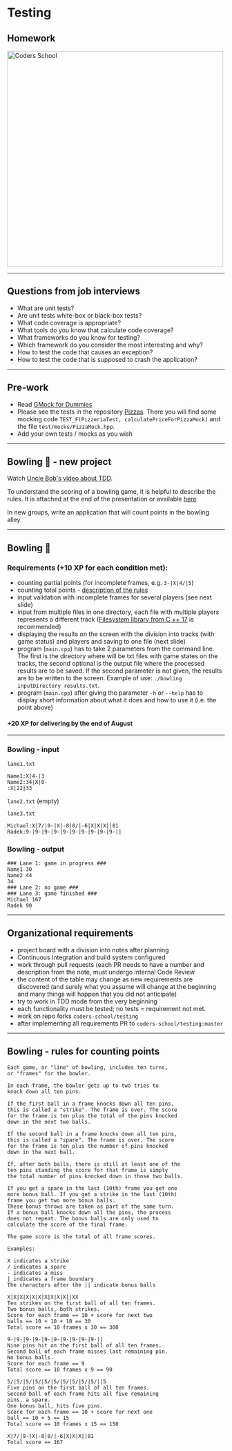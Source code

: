 <!-- .slide: data-background="#111111" -->

# Testing

## Homework

<a href="https://coders.school">
    <img width="500" data-src="../coders_school_logo.png" alt="Coders School" class="plain">
</a>

___

## Questions from job interviews

* <!-- .element: class="fragment fade-in" --> What are unit tests?
* <!-- .element: class="fragment fade-in" --> Are unit tests white-box or black-box tests?
* <!-- .element: class="fragment fade-in" --> What code coverage is appropriate?
* <!-- .element: class="fragment fade-in" --> What tools do you know that calculate code coverage?
* <!-- .element: class="fragment fade-in" --> What frameworks do you know for testing?
* <!-- .element: class="fragment fade-in" --> Which framework do you consider the most interesting and why?
* <!-- .element: class="fragment fade-in" --> How to test the code that causes an exception?
* <!-- .element: class="fragment fade-in" --> How to test the code that is supposed to crash the application?

___

## Pre-work

* Read [GMock for Dummies](https://github.com/google/googletest/blob/master/googlemock/docs/for_dummies.md)
* Please see the tests in the repository [Pizzas](https://github.com/ziobron/Pizzas). There you will find some mocking code `TEST_F(PizzeriaTest, calculatePriceForPizzaMock)` and the file `test/mocks/PizzaMock.hpp`.
* Add your own tests / mocks as you wish

___

## Bowling 🎳 - new project

Watch [Uncle Bob's video about TDD](https://trello-attachments.s3.amazonaws.com/5b20ebcd819b419f2d65c274/5b5d70bf109bc670f6d8d10d/90fb5c9305b6e8092df116da1c845210/fm_CleanCode2-540.mp4).

To understand the scoring of a bowling game, it is helpful to describe the rules. It is attached at the end of the presentation or available [here](https://github.com/coders-school/testing/blob/master/module2/bowling_rules.txt)

In new groups, write an application that will count points in the bowling alley.

___
<!-- .slide: style="font-size: 0.9em" -->

## Bowling 🎳

### Requirements (+10 XP for each condition met):

* counting partial points (for incomplete frames, e.g. `3-|X|4/|5`)
* counting total points - [description of the rules](https://github.com/coders-school/testing/blob/master/module2/bowling_rules.txt)
* input validation with incomplete frames for several players (see next slide)
* input from multiple files in one directory, each file with multiple players represents a different track ([Filesystem library from C ++ 17](https://en.cppreference.com/w/cpp/filesystem) is recommended)
* displaying the results on the screen with the division into tracks (with game status) and players and saving to one file (next slide)
* program (`main.cpp`) has to take 2 parameters from the command line. The first is the directory where will be txt files with game states on the tracks, the second optional is the output file where the processed results are to be saved. If the second parameter is not given, the results are to be written to the screen. Example of use: `./bowling inputDirectory results.txt`.
* program (`main.cpp`) after giving the parameter `-h` or `--help` has to display short information about what it does and how to use it (i.e. the point above)

#### +20 XP for delivering by the end of August

___
<!-- .slide: style="font-size: 0.8em" -->

### Bowling - input

`lane1.txt`

```text
Name1:X|4-|3
Name2:34|X|0-
:X|22|33
```

`lane2.txt` (empty)

`lane3.txt`

```text
Michael:X|7/|9-|X|-8|8/|-6|X|X|X||81
Radek:9-|9-|9-|9-|9-|9-|9-|9-|9-|9-||
```

### Bowling - output

```text
### Lane 1: game in progress ###
Name1 30
Name2 44
34
### Lane 2: no game ###
### Lane 3: game finished ###
Michael 167
Radek 90
```

___

## Organizational requirements

* project board with a division into notes after planning
* Continuous Integration and build system configured
* work through pull requests (each PR needs to have a number and description from the note, must undergo internal Code Review
* the content of the table may change as new requirements are discovered (and surely what you assume will change at the beginning and many things will happen that you did not anticipate)
* try to work in TDD mode from the very beginning
* each functionality must be tested; no tests = requirement not met.
* work on repo forks `coders-school/testing`
* after implementing all requirements PR to `coders-school/testing:master`

___

## Bowling - rules for counting points

```text
Each game, or "line" of bowling, includes ten turns,
or "frames" for the bowler.

In each frame, the bowler gets up to two tries to
knock down all ten pins.

If the first ball in a frame knocks down all ten pins,
this is called a "strike". The frame is over. The score
for the frame is ten plus the total of the pins knocked
down in the next two balls.

If the second ball in a frame knocks down all ten pins,
this is called a "spare". The frame is over. The score
for the frame is ten plus the number of pins knocked
down in the next ball.

If, after both balls, there is still at least one of the
ten pins standing the score for that frame is simply
the total number of pins knocked down in those two balls.

If you get a spare in the last (10th) frame you get one
more bonus ball. If you get a strike in the last (10th)
frame you get two more bonus balls.
These bonus throws are taken as part of the same turn.
If a bonus ball knocks down all the pins, the process
does not repeat. The bonus balls are only used to
calculate the score of the final frame.

The game score is the total of all frame scores.

Examples:

X indicates a strike
/ indicates a spare
- indicates a miss
| indicates a frame boundary
The characters after the || indicate bonus balls

X|X|X|X|X|X|X|X|X|X||XX
Ten strikes on the first ball of all ten frames.
Two bonus balls, both strikes.
Score for each frame == 10 + score for next two
balls == 10 + 10 + 10 == 30
Total score == 10 frames x 30 == 300

9-|9-|9-|9-|9-|9-|9-|9-|9-|9-||
Nine pins hit on the first ball of all ten frames.
Second ball of each frame misses last remaining pin.
No bonus balls.
Score for each frame == 9
Total score == 10 frames x 9 == 90

5/|5/|5/|5/|5/|5/|5/|5/|5/|5/||5
Five pins on the first ball of all ten frames.
Second ball of each frame hits all five remaining
pins, a spare.
One bonus ball, hits five pins.
Score for each frame == 10 + score for next one
ball == 10 + 5 == 15
Total score == 10 frames x 15 == 150

X|7/|9-|X|-8|8/|-6|X|X|X||81
Total score == 167
```
